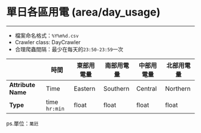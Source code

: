 # 單日各區用電 (area/day_usage)
---
* 檔案命名格式：`%Y%m%d.csv`
* Crawler class: DayCrawler
* 合理爬蟲間隔：最少在每天的`23:50-23:59`一次

||時間|東部用電量|南部用電量|中部用電量|北部用電量|
|---|---|---|---|---|---|
|**Attribute Name**|Time|Eastern|Southern|Central|Northern|
|**Type**|time `hr:min`|float|float|float|float|

ps.單位：`萬瓩`
